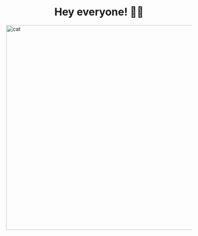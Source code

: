 <h1 align="center"> Hey everyone! 🤖👾 </h1>

<img align="center" alt="cat" width="558" src=" ![cat](https://user-images.githubusercontent.com/95926496/230469928-460412d3-6f71-4244-9cac-2b51121dd39f.gif)
">

